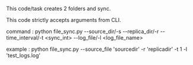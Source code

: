 This code/task creates 2 folders and sync.

This code strictly accepts arguments from CLI. 

command : python file_sync.py  --source_dir/-s <source dir name> --replica_dir/-r <replica dir name> --time_interval/-t <sync_int> --log_file/-l <log_file_name>

example : python file_sync.py  --source_file 'sourcedir' -r 'replicadir' -t 1 -l 'test_logs.log'
